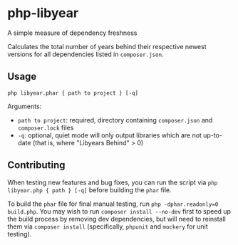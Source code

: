 # php-libyear
A simple measure of dependency freshness

Calculates the total number of years behind their respective newest versions for all dependencies listed in `composer.json`.

## Usage
`php libyear.phar { path to project } [-q]`

Arguments:
- `path to project`: required, directory containing `composer.json` and `composer.lock` files
- `-q`: optional, quiet mode will only output libraries which are not up-to-date (that is, where "Libyears Behind" > 0)

## Contributing

When testing new features and bug fixes, you can run the script via `php libyear.php { path } [-q]` before building the `phar` file.

To build the `phar` file for final manual testing, run `php -dphar.readonly=0 build.php`. You may wish to run `composer install --no-dev` first to speed up the build process by removing dev dependencies, but will need to reinstall them via `composer install` (specifically, `phpunit` and `mockery` for unit testing).
